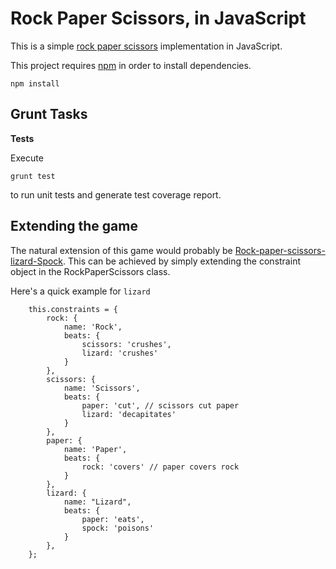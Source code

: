 # Rock Paper Scissors, in JavaScript

This is a simple [rock paper scissors](http://en.wikipedia.org/wiki/Rock-paper-scissors) implementation in JavaScript.

This project requires [npm](https://www.npmjs.org) in order to install dependencies.

```
npm install
```

## Grunt Tasks

**Tests**

Execute

```
grunt test
```
to run unit tests and generate test coverage report.

## Extending the game

The natural extension of this game would probably be [Rock-paper-scissors-lizard-Spock](http://en.wikipedia.org/wiki/Rock-paper-scissors-lizard-Spock). This can be achieved by simply extending the constraint object in the RockPaperScissors class.

Here's a quick example for ```lizard```

```
	this.constraints = {
		rock: {
			name: 'Rock',
			beats: {
				scissors: 'crushes',
				lizard: 'crushes'
			}
		},
		scissors: {
			name: 'Scissors',
			beats: {
				paper: 'cut', // scissors cut paper
				lizard: 'decapitates'
			}
		},
		paper: {
			name: 'Paper',
			beats: {
				rock: 'covers' // paper covers rock
			}
		},
		lizard: {
			name: "Lizard",
			beats: {
				paper: 'eats',
				spock: 'poisons'
			}
		},
	};
```